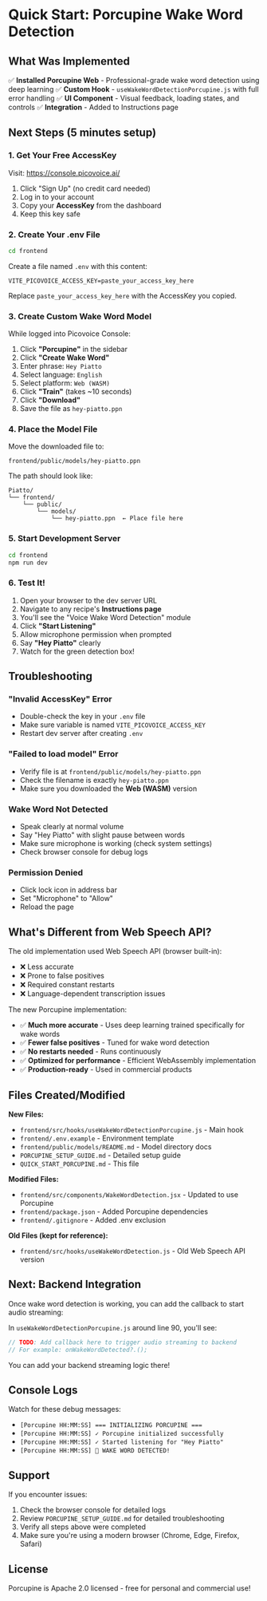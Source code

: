 # Quick Start: Porcupine Wake Word Detection

## What Was Implemented

✅ **Installed Porcupine Web** - Professional-grade wake word detection using deep learning
✅ **Custom Hook** - `useWakeWordDetectionPorcupine.js` with full error handling
✅ **UI Component** - Visual feedback, loading states, and controls
✅ **Integration** - Added to Instructions page

## Next Steps (5 minutes setup)

### 1. Get Your Free AccessKey

Visit: https://console.picovoice.ai/

1. Click "Sign Up" (no credit card needed)
2. Log in to your account
3. Copy your **AccessKey** from the dashboard
4. Keep this key safe

### 2. Create Your .env File

```bash
cd frontend
```

Create a file named `.env` with this content:

```env
VITE_PICOVOICE_ACCESS_KEY=paste_your_access_key_here
```

Replace `paste_your_access_key_here` with the AccessKey you copied.

### 3. Create Custom Wake Word Model

While logged into Picovoice Console:

1. Click **"Porcupine"** in the sidebar
2. Click **"Create Wake Word"**
3. Enter phrase: `Hey Piatto`
4. Select language: `English`
5. Select platform: `Web (WASM)`
6. Click **"Train"** (takes ~10 seconds)
7. Click **"Download"**
8. Save the file as `hey-piatto.ppn`

### 4. Place the Model File

Move the downloaded file to:
```
frontend/public/models/hey-piatto.ppn
```

The path should look like:
```
Piatto/
└── frontend/
    └── public/
        └── models/
            └── hey-piatto.ppn  ← Place file here
```

### 5. Start Development Server

```bash
cd frontend
npm run dev
```

### 6. Test It!

1. Open your browser to the dev server URL
2. Navigate to any recipe's **Instructions page**
3. You'll see the "Voice Wake Word Detection" module
4. Click **"Start Listening"**
5. Allow microphone permission when prompted
6. Say **"Hey Piatto"** clearly
7. Watch for the green detection box!

## Troubleshooting

### "Invalid AccessKey" Error
- Double-check the key in your `.env` file
- Make sure variable is named `VITE_PICOVOICE_ACCESS_KEY`
- Restart dev server after creating `.env`

### "Failed to load model" Error
- Verify file is at `frontend/public/models/hey-piatto.ppn`
- Check the filename is exactly `hey-piatto.ppn`
- Make sure you downloaded the **Web (WASM)** version

### Wake Word Not Detected
- Speak clearly at normal volume
- Say "Hey Piatto" with slight pause between words
- Make sure microphone is working (check system settings)
- Check browser console for debug logs

### Permission Denied
- Click lock icon in address bar
- Set "Microphone" to "Allow"
- Reload the page

## What's Different from Web Speech API?

The old implementation used Web Speech API (browser built-in):
- ❌ Less accurate
- ❌ Prone to false positives
- ❌ Required constant restarts
- ❌ Language-dependent transcription issues

The new Porcupine implementation:
- ✅ **Much more accurate** - Uses deep learning trained specifically for wake words
- ✅ **Fewer false positives** - Tuned for wake word detection
- ✅ **No restarts needed** - Runs continuously
- ✅ **Optimized for performance** - Efficient WebAssembly implementation
- ✅ **Production-ready** - Used in commercial products

## Files Created/Modified

**New Files:**
- `frontend/src/hooks/useWakeWordDetectionPorcupine.js` - Main hook
- `frontend/.env.example` - Environment template
- `frontend/public/models/README.md` - Model directory docs
- `PORCUPINE_SETUP_GUIDE.md` - Detailed setup guide
- `QUICK_START_PORCUPINE.md` - This file

**Modified Files:**
- `frontend/src/components/WakeWordDetection.jsx` - Updated to use Porcupine
- `frontend/package.json` - Added Porcupine dependencies
- `frontend/.gitignore` - Added .env exclusion

**Old Files (kept for reference):**
- `frontend/src/hooks/useWakeWordDetection.js` - Old Web Speech API version

## Next: Backend Integration

Once wake word detection is working, you can add the callback to start audio streaming:

In `useWakeWordDetectionPorcupine.js` around line 90, you'll see:
```javascript
// TODO: Add callback here to trigger audio streaming to backend
// For example: onWakeWordDetected?.();
```

You can add your backend streaming logic there!

## Console Logs

Watch for these debug messages:
- `[Porcupine HH:MM:SS] === INITIALIZING PORCUPINE ===`
- `[Porcupine HH:MM:SS] ✓ Porcupine initialized successfully`
- `[Porcupine HH:MM:SS] ✓ Started listening for "Hey Piatto"`
- `[Porcupine HH:MM:SS] 🎯 WAKE WORD DETECTED!`

## Support

If you encounter issues:
1. Check the browser console for detailed logs
2. Review `PORCUPINE_SETUP_GUIDE.md` for detailed troubleshooting
3. Verify all steps above were completed
4. Make sure you're using a modern browser (Chrome, Edge, Firefox, Safari)

## License

Porcupine is Apache 2.0 licensed - free for personal and commercial use!
